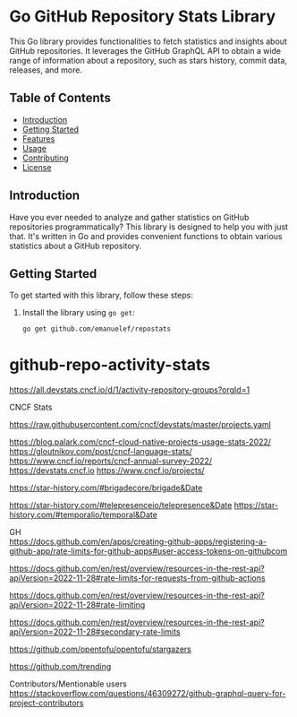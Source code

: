 # Go GitHub Repository Stats Library

This Go library provides functionalities to fetch statistics and insights about GitHub repositories. It leverages the GitHub GraphQL API to obtain a wide range of information about a repository, such as stars history, commit data, releases, and more.

## Table of Contents
- [Introduction](#introduction)
- [Getting Started](#getting-started)
- [Features](#features)
- [Usage](#usage)
- [Contributing](#contributing)
- [License](#license)

## Introduction

Have you ever needed to analyze and gather statistics on GitHub repositories programmatically? This library is designed to help you with just that. It's written in Go and provides convenient functions to obtain various statistics about a GitHub repository.

## Getting Started

To get started with this library, follow these steps:

1. Install the library using `go get`:

   ```bash
   go get github.com/emanuelef/repostats


# github-repo-activity-stats

https://all.devstats.cncf.io/d/1/activity-repository-groups?orgId=1


CNCF Stats  

https://raw.githubusercontent.com/cncf/devstats/master/projects.yaml

https://blog.palark.com/cncf-cloud-native-projects-usage-stats-2022/
https://gloutnikov.com/post/cncf-language-stats/
https://www.cncf.io/reports/cncf-annual-survey-2022/
https://devstats.cncf.io
https://www.cncf.io/projects/

https://star-history.com/#brigadecore/brigade&Date

https://star-history.com/#telepresenceio/telepresence&Date
https://star-history.com/#temporalio/temporal&Date

GH  
https://docs.github.com/en/apps/creating-github-apps/registering-a-github-app/rate-limits-for-github-apps#user-access-tokens-on-githubcom

https://docs.github.com/en/rest/overview/resources-in-the-rest-api?apiVersion=2022-11-28#rate-limits-for-requests-from-github-actions

https://docs.github.com/en/rest/overview/resources-in-the-rest-api?apiVersion=2022-11-28#rate-limiting

https://docs.github.com/en/rest/overview/resources-in-the-rest-api?apiVersion=2022-11-28#secondary-rate-limits

https://github.com/opentofu/opentofu/stargazers

https://github.com/trending


Contributors/Mentionable users  
https://stackoverflow.com/questions/46309272/github-graphql-query-for-project-contributors
